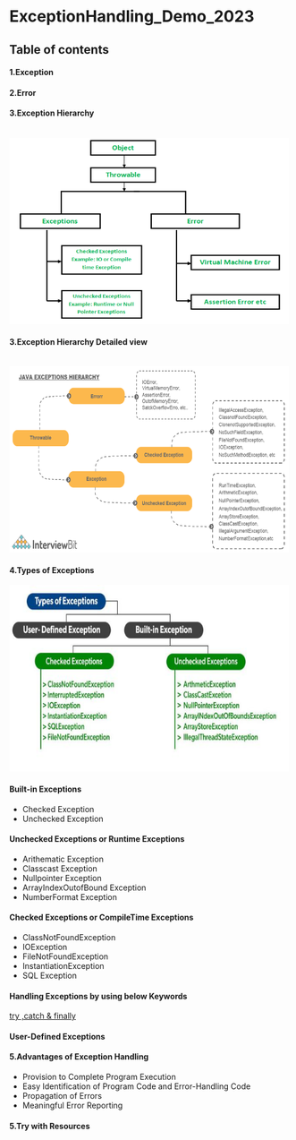 # ExceptionHandling_Demo_2023

<h2>Table of contents</h2>

<h4>1.Exception</h4>
<h4>2.Error</h4>
<h4>3.Exception Hierarchy</h4> </br>
<img src="src\images\Exception-Hierarchy.png" alt="Trulli" width="500" height="333">

<h4>3.Exception Hierarchy Detailed view</h4> </br>
<img src="src\images\exception_hierarchy_in_Java_v1.png" alt="Trulli" width="500" height="333">

<h4>4.Types of Exceptions</h4>

<img src="src\images\ExceptionTypes.jpg" alt="Trulli" width="500" height="333">

<h4>Built-in Exceptions</h4>
<ul>
  <li>Checked Exception</li>
  <li>Unchecked Exception</li>
</ul>

<h4>Unchecked Exceptions or Runtime Exceptions</h4>
<ul>
  <li>Arithematic Exception</li>
  <li>Classcast Exception</li>
  <li>Nullpointer Exception</li>
  <li>ArrayIndexOutofBound Exception</li>
  <li>NumberFormat Exception</li>
</ul>

<h4>Checked Exceptions or CompileTime Exceptions</h4>
<ul>
  <li>ClassNotFoundException</li>
  <li>IOException</li>
  <li>FileNotFoundException</li>
  <li>InstantiationException</li>
  <li>SQL Exception</li>
</ul>

<h4>Handling Exceptions by using below Keywords</h4>
<a href="ExceptionHandling.md">try ,catch & finally</a>  </br>

<h4>User-Defined Exceptions</h4>

<h4>5.Advantages of Exception Handling</h4>
<ul>
  <li>Provision to Complete Program Execution</li>
  <li> Easy Identification of Program Code and Error-Handling Code</li>
  <li>Propagation of Errors</li>
  <li>Meaningful Error Reporting</li>
 </ul>
 
 <h4>5.Try with Resources</h4>
 